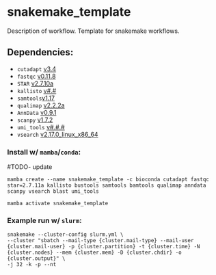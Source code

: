 # snakemake_template
Description of workflow. Template for snakemake workflows.

## **Dependencies**:
- `cutadapt` [v3.4](https://cutadapt.readthedocs.io/en/stable/)
- `fastqc` [v0.11.8](https://www.bioinformatics.babraham.ac.uk/projects/fastqc/)
- `STAR` [v2.7.10a](https://github.com/alexdobin/STAR)
- `kallisto` [v#.#](https://pachterlab.github.io/kallisto/)
- `samtools`[v1.17](http://www.htslib.org/)
- `qualimap` [v2.2.2a](http://qualimap.conesalab.org/)
- `AnnData` [v0.9.1](https://anndata.readthedocs.io/en/latest/)
- `scanpy` [v1.7.2](https://scanpy.readthedocs.io/en/stable/)
- `umi_tools` [v#.#.#](link)
- `vsearch` [v2.17.0_linux_x86_64](https://github.com/torognes/vsearch)

### Install w/ `mamba`/`conda`:
#TODO- update
```
mamba create --name snakemake_template -c bioconda cutadapt fastqc star=2.7.11a kallisto bustools samtools bamtools qualimap anndata scanpy vsearch blast umi_tools

mamba activate snakemake_template
```


### Example run w/ `slurm`:
```
snakemake --cluster-config slurm.yml \
--cluster "sbatch --mail-type {cluster.mail-type} --mail-user {cluster.mail-user} -p {cluster.partition} -t {cluster.time} -N {cluster.nodes} --mem {cluster.mem} -D {cluster.chdir} -o {cluster.output}" \
-j 32 -k -p --nt
```